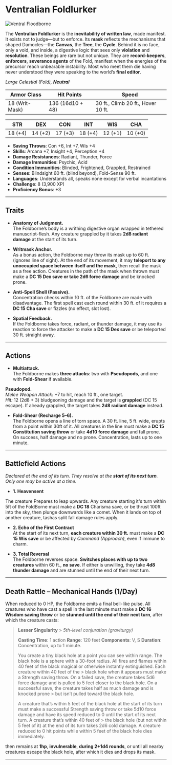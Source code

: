 # Ventralian Foldlurker

![Ventral Floodborne](/library/images/VentralFloodborne.png)

The **Ventralian Foldlurker** is the **inevitability of written law**, made manifest. It exists not to judge—but to enforce.
Its **mask** reflects the mechanisms that shaped Damocles—the **Canvas**, the **Tree**, the **Cycle**. Behind it is no face, only a void, and inside, a digestive logic that sees only **violation** and **resolution**.
These beings are rare but not unique. They are **record-keepers**, **enforcers**, **severance agents** of the Fold, manifest when the energies of the precursor reach unbearable instability.
Most who meet them die having never understood they were speaking to the world’s **final editor**.

_Large Celestial (Fold), **Neutral**_

| **Armor Class** | **Hit Points**   | **Speed**                          |
| --------------- | ---------------- | ---------------------------------- |
| 18 (Writ-Mask)  | 136 (16d10 + 48) | 30 ft., Climb 20 ft., Hover 10 ft. |

| **STR** | **DEX** | **CON** | **INT** | **WIS** | **CHA** |
| ------- | ------- | ------- | ------- | ------- | ------- |
| 18 (+4) | 14 (+2) | 17 (+3) | 18 (+4) | 12 (+1) | 10 (+0) |

- **Saving Throws**: Con +6, Int +7, Wis +4
- **Skills**: Arcana +7, Insight +4, Perception +4
- **Damage Resistances**: Radiant, Thunder, Force
- **Damage Immunities**: Psychic, Acid
- **Condition Immunities**: Blinded, Frightened, Grappled, Restrained
- **Senses**: Blindsight 60 ft. (blind beyond), Fold-Sense 90 ft.
- **Languages**: Understands all, speaks none except for verbal incantations
- **Challenge**: 8 (3,900 XP)
- **Proficiency Bonus**: +3

---

## Traits

- **Anatomy of Judgment.**  
  The Foldborne’s body is a writhing digestive organ wrapped in tethered manuscript-flesh. Any creature grappled by it takes **2d8 radiant damage** at the start of its turn.

- **Writmask Anchor.**  
  As a bonus action, the Foldborne may throw its mask up to 60 ft. (ignores line of sight). At the end of its movement, it may **teleport to any unoccupied space between itself and the mask**, then recall the mask as a free action. Creatures in the path of the mask when thrown must make a **DC 15 Dex save or take 2d6 force damage** and be knocked prone.

- **Anti-Spell Shell (Passive).**  
  Concentration checks within 10 ft. of the Foldborne are made with disadvantage. The first spell cast each round within 30 ft. of it requires a **DC 15 Cha save** or fizzles (no effect, slot lost).

- **Spatial Feedback.**  
  If the Foldborne takes force, radiant, or thunder damage, it may use its reaction to force the attacker to make a **DC 15 Dex save** or be teleported 30 ft. straight away.

---

## Actions

- **Multiattack.**  
  The Foldborne makes **three attacks**: two with **Pseudopods**, and one with **Fold-Shear** if available.

**Pseudopod.**  
_Melee Weapon Attack:_ +7 to hit, reach 10 ft., one target.  
_Hit:_ 12 (2d8 + 3) bludgeoning damage and the target is **grappled** (DC 15 escape). If already grappled, the target takes **2d8 radiant damage** instead.

- **Fold-Shear (Recharge 5–6).**  
  The Foldborne opens a line of torn space. A 30 ft. line, 5 ft. wide, erupts from a point within 30ft of it. All creatures in the line must make a **DC 15 Constitution saving throw** or take **4d10 force damage** and fall prone. On success, half damage and no prone. Concentration, lasts up to one minute.

---

## Battlefield Actions

_Declared at the end of its turn. They resolve at the **start of its next turn**. Only one may be active at a time._

- **1. Heavensent**

The creature Prepares to leap upwards. Any creature starting it's turn within 5ft of the FoldBorne must make a **DC 18** Charisma save, or be thrust 100ft into the sky, then plunge downwards like a comet. When it lands on top of another creature, tashas split fall damage rules apply.

- **2. Echo of the First Contract**  
  At the start of its next turn, **each creature within 30 ft.** must make a **DC 15 Wis save** or be affected by _Command (Approach)_, even if immune to charm.

- **3. Total Reversal**  
  The Foldborne reverses space. **Switches places with up to two creatures** within 60 ft., **no save**. If either is unwilling, they take **4d8 thunder damage** and are stunned until the end of their next turn.

---

## Death Rattle – Mechanical Hands (1/Day)

When reduced to 0 HP, the Foldborne emits a final bell-like pulse. All creatures who have cast a spell in the last minute must make a **DC 16 Wisdom saving throw** or be **stunned until the end of their next turn**, after which the creature casts:

> **Lesser Singularity** > _5th-level conjuration (graviturgy)_
>
> **Casting Time**: 1 action
> **Range**: 120 feet
> **Components**: V, S
> **Duration**: Concentration, up to 1 minute.
>
> You create a tiny black hole at a point you can see within range. The black hole is a sphere with a 30-foot radius. All fires and flames within 40 feet of the black magical or otherwise instantly extinguished. Each creature within 40 feet of the > black hole when it appears must make a Strength saving throw. On a failed save, the creature takes 5d6 force damage and is pulled to 5 feet closer to the black hole. On a successful save, the creature takes half as much damage and is knocked prone > but isn’t pulled toward the black hole.
>
> A creature that’s within 5 feet of the black hole at the start of its turn must make a successful Strength saving throw or take 5d10 force damage and have its speed reduced to 0 until the start of its next turn. A creature that’s within 40 feet of > the black hole (but not within 5 feet of it) at the end of its turn takes 2d6 cold damage. A creature reduced to 0 hit points while within 5 feet of the black hole dies immediately.

then remains at **1hp**, **invulnerable**, **during 2+1d4 rounds**, or until all nearby creatures escape the black hole, after which it dies and drops its mask.

---
